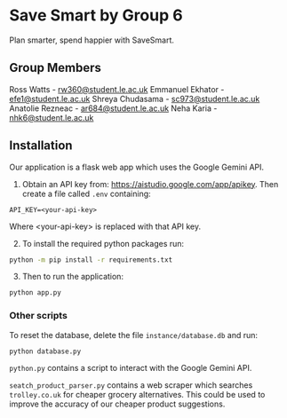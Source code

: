 # Save Smart by Group 6

Plan smarter, spend happier with SaveSmart.

## Group Members
Ross Watts - rw360@student.le.ac.uk
Emmanuel Ekhator - efe1@student.le.ac.uk
Shreya Chudasama - sc973@student.le.ac.uk
Anatolie Rezneac - ar684@student.le.ac.uk
Neha Karia - nhk6@student.le.ac.uk

## Installation

Our application is a flask web app which uses the Google Gemini API.

1. Obtain an API key from: https://aistudio.google.com/app/apikey. Then create a file called `.env` containing:
```
API_KEY=<your-api-key>
```

Where \<your-api-key\> is replaced with that API key.

2. To install the required python packages run:
```bash 
python -m pip install -r requirements.txt
```

3. Then to run the application:
```bash
python app.py
```

### Other scripts

To reset the database, delete the file `instance/database.db` and run:
```bash
python database.py
```

`python.py` contains a script to interact with the Google Gemini API.

`seatch_product_parser.py` contains a web scraper which searches `trolley.co.uk` for cheaper grocery alternatives. This could be used to improve the accuracy of our cheaper product suggestions.

